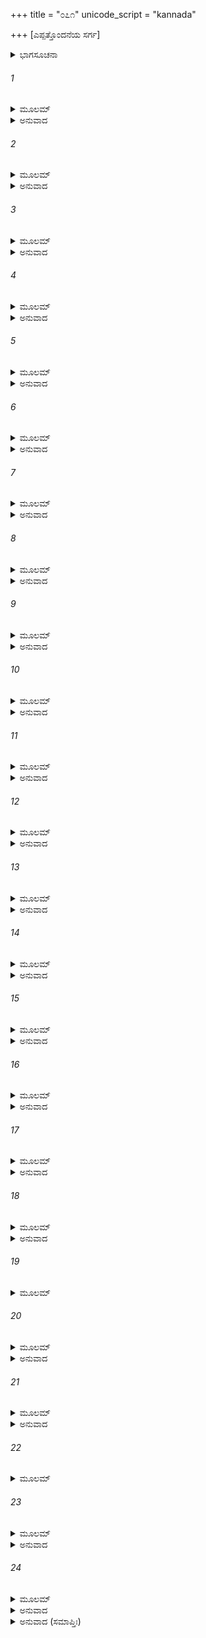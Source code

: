 +++
title = "೦೭೧"
unicode_script = "kannada"

+++
[ಎಪ್ಪತ್ತೊಂದನೆಯ ಸರ್ಗ]



<details><summary>ಭಾಗಸೂಚನಾ</summary>

ಶತ್ರುಘ್ನನು ಸ್ವಲ್ಪ ಸೈನಿಕರೊಂದಿಗೆ ಅಯೋಧ್ಯೆಗೆ ಪ್ರಯಾಣ, ದಾರಿಯಲ್ಲಿ ವಾಲ್ಮೀಕಿಗಳ ಆಶ್ರಮದಲ್ಲಿ ರಾಮಚರಿತ ಗಾನವನ್ನು ಕೇಳಿ, ಆಶ್ಚರ್ಯಚಕಿತನಾದುದು
</details>

###### 1


<details><summary>ಮೂಲಮ್</summary>

ತತೋ ದ್ವಾದಶಮೇ ವರ್ಷೇ ಶತ್ರುಘ್ನೋ ರಾಮಪಾಲಿತಾಮ್ ।  
ಅಯೋಧ್ಯಾಂ ಚಕ್ರಮೇ ಗಂತುಮಲ್ಪಭೃತ್ಯ ಬಲಾನುಗಃ ॥
</details>

<details><summary>ಅನುವಾದ</summary>

ಬಳಿಕ ಹನ್ನೆರಡನೆಯ ವರ್ಷದಲ್ಲಿ ಸ್ವಲ್ಪ ಸೈನಿಕರನ್ನು, ಸೇವಕರನ್ನು ಕರೆದುಕೊಂಡು ಶತ್ರುಘ್ನನು ಶ್ರೀರಾಮನಿಂದ ರಕ್ಷಿತವಾದ ಅಯೋಧ್ಯೆಗೆ ಹೋಗಲು ಯೋಚಿಸಿದನು.॥1॥
</details>

###### 2


<details><summary>ಮೂಲಮ್</summary>

ತತೋ ಮಂತ್ರಿ ಪುರೋಗಾಂಶ್ಚ ಬಲಮುಖ್ಯಾನ್ನಿವರ್ತ್ಯ ಚ ।  
ಜಗಾಮ ಹಯಮುಖ್ಯೇನ ರಥಾನಾಂ ಚ ಶತೇನ ಸಃ ॥
</details>

<details><summary>ಅನುವಾದ</summary>

ಮಂತ್ರಿಮುಖ್ಯರನ್ನು, ಸೇನಾನಾಯಕರನ್ನು ನಗರದ ರಕ್ಷಣೆಗಾಗಿ ನೇಮಿಸಿ, ಉತ್ತಮ ಕುದುರೆಗಳಿಂದ ಕೂಡಿದ ನೂರು ರಥಗಳನ್ನು ಜೊತೆಯಲ್ಲಿ ಕರೆದುಕೊಂಡು ಅಯೋಧ್ಯೆಗೆ ಹೊರಟನು.॥2॥
</details>

###### 3


<details><summary>ಮೂಲಮ್</summary>

ಸ ಗತ್ವಾ ಗಣಿತಾನ್ವಾಸಾನ್ಸಪ್ತಾಷ್ಟೌ ರಘುನಂದನಃ ।  
ವಾಲ್ಮೀಕಾಶ್ರಮಮಾಗತ್ಯ ವಾಸಂ ಚಕ್ರೇಮಹಾಯಶಾಃ ॥
</details>

<details><summary>ಅನುವಾದ</summary>

ಮಹಾಯಶಸ್ವೀ ರಘುಕುಲನಂದನ ಶತ್ರುಘ್ನನು ಪ್ರಯಾಣ ಮಾಡುತ್ತಾ ದಾರಿಯಲ್ಲಿ ಏಳೆಂಟು ಕಡೆ ಬಿಡಾರ ಬಿಟ್ಟು, ಮುಂದರಿಯುತ್ತಾ ವಾಲ್ಮೀಕಿಮುನಿಗಳ ಆಶ್ರಮಕ್ಕೆ ತಲುಪಿ, ರಾತ್ರೆ ಅಲ್ಲೇ ಉಳಿದುಕೊಂಡನು.॥3॥
</details>

###### 4


<details><summary>ಮೂಲಮ್</summary>

ಸೋಽಭಿವಾದ್ಯ ತತಃ ಪಾದೌ ವಾಲ್ಮೀಕೇಃ ಪುರುಷರ್ಷಭಃ ।  
ಪಾದ್ಯಮರ್ಘ್ಯಂತಥಾತಿಥ್ಯಂ ಜಗ್ರಾಹ ಮುನಿಹಸ್ತತಃ ॥
</details>

<details><summary>ಅನುವಾದ</summary>

ಆ ಪುರುಷಶ್ರೇಷ್ಠ ರಘುವೀರನು ವಾಲ್ಮೀಕಿಗಳ ಚರಣಗಳಿಗೆ ವಂದಿಸಿ, ಅವರಿಂದ ಅರ್ಘ್ಯಪಾದ್ಯಗಳನ್ನು ಸ್ವೀಕರಿಸಿ, ಆತಿಥ್ಯ ಸತ್ಕಾರವನ್ನು ಸ್ವೀಕರಿಸಿದನು.॥4॥
</details>

###### 5


<details><summary>ಮೂಲಮ್</summary>

ಬಹುರೂಪಾಃ ಸುಮಧುರಾಃ ಕಥಾಸ್ತತ್ರ ಸಹಸ್ರಶಃ ।  
ಕಥಯಾಮಾಸ ಸ ಮುನಿಃ ಶತ್ರುಘ್ನಾಯ ಮಹಾತ್ಮನೇ ॥
</details>

<details><summary>ಅನುವಾದ</summary>

ಅಲ್ಲಿ ಮಹರ್ಷಿ ವಾಲ್ಮೀಕಿಗಳು ಮಹಾತ್ಮಾ ಶತ್ರುಘ್ನನಿಗೆ ಬಗೆ-ಬಗೆಯ ಸಾವಿರಾರು ಸುಮಧುರ ಕಥೆಗಳನ್ನು ಹೇಳಿದರು.॥5॥
</details>

###### 6


<details><summary>ಮೂಲಮ್</summary>

ಉವಾಚ ಚ ಮುನಿರ್ವಾಕ್ಯಂ ಲವಣಸ್ಯ ವಧಾಶ್ರಿತಮ್ ।  
ಸುದುಷ್ಕರಂ ಕೃತಂ ಕರ್ಮಲವಣಂ ನಿಘ್ನ ತಾ ತ್ವಯಾ ॥
</details>

<details><summary>ಅನುವಾದ</summary>

ಮತ್ತೆ ಅವರು ಲವಣಾಸುರನನ್ನು ಕೊಂದು ನೀನು ಅಂತ್ಯತ ದುಷ್ಕರಕಾರ್ಯ ಮಾಡಿದೆ ಎಂದು ಹೇಳಿದರು.॥6॥
</details>

###### 7


<details><summary>ಮೂಲಮ್</summary>

ಬಹವಃ ಪಾರ್ಥಿವಾಃ ಸೌಮ್ಯ ಹತಾಃಸಬಲವಾಹನಾಃ ।  
ಲವಣೇನ ಮಹಾಬಾಹೋ ಯುಧ್ಯಮಾನಾ ಮಹಾಬಲಾಃ ॥
</details>

<details><summary>ಅನುವಾದ</summary>

ಸೌಮ್ಯ! ಮಹಾಬಾಹೋ! ಲವಣಾಸುರನೊಂದಿಗೆ ಯುದ್ಧ ಮಾಡಿ ಅನೇಕ ಮಹಾಬಲಿ ರಾಜರು ಸೈನ್ಯ, ವಾಹನಗಳೊಂದಿಗೆ ಹತರಾಗಿದ್ದಾರೆ.॥7॥
</details>

###### 8


<details><summary>ಮೂಲಮ್</summary>

ಸ ತ್ವಯಾ ನಿಹತಃ ಪಾಪೋ ಲೀಲಯಾಪುರುಷರ್ಷಭ ।  
ಜಗತಶ್ಚ ಭಯಂ ತತ್ರ ಪ್ರಶಾಂತಂ ತವ ತೇಜಸಾ ॥
</details>

<details><summary>ಅನುವಾದ</summary>

ಪುರುಷಶ್ರೇಷ್ಠನೇ! ಆ ಪಾಪಿ ಲವಣಾಸುರನನ್ನು ನೀನು ಅನಾಯಾಸವಾಗಿ ಸಂಹರಿಸಿದೆ. ಅವನಿಂದ ಜಗತ್ತಿನಲ್ಲಿ ಉಂಟಾದ ಭಯವು ನಿನ್ನ ತೇಜದಿಂದ ತೊಲಗಿತು.॥8॥
</details>

###### 9


<details><summary>ಮೂಲಮ್</summary>

ರಾವಣಸ್ಯ ವಧೋ ಘೋರೋ ಯತ್ನೇನ ಮಹತಾ ಕೃತಾಃ ।  
ಇದಂ ಚ ಸುಮಹತ್ಕರ್ಮ ತ್ವಯಾ ಕೃತಮಯತ್ನತಃ ॥
</details>

<details><summary>ಅನುವಾದ</summary>

ರಾವಣನ ಘೋರ ವಧೆ ಮಹಾಪ್ರಯತ್ನದಿಂದ ಮಾಡಲಾಗಿತ್ತು; ಆದರೆ ಈ ಮಹಾಕಾರ್ಯವನ್ನು ನೀನು ಪ್ರಯತ್ನವಿಲ್ಲದೆಯೇ ಮಾಡಿ ಮುಗಿಸಿರುವೆ.॥9॥
</details>

###### 10


<details><summary>ಮೂಲಮ್</summary>

ಪ್ರೀತಿಶ್ಚಾಸ್ಮಿನ್ ಪರಾ ಜಾತಾ ದೇವಾನಾಂ ಲವಣೇ ಹತೇ ।  
ಭೂತಾನಾಂ ಚೈವ ಸರ್ವೇಷಾಂ ಜಗತಶ್ಚ ಪ್ರಿಯಂ ಕೃತಮ್ ॥
</details>

<details><summary>ಅನುವಾದ</summary>

ಲವಣಾಸುರನು ಹತನಾದ್ದರಿಂದ ದೇವತೆಗಳಿಗೆ ಬಹಳ ಸಂತೋಷವಾಗಿದೆ. ನೀನು ಸಮಸ್ತ ಪ್ರಾಣಿಗಳ ಮತ್ತು ಇಡೀ ಜಗತ್ತಿನ ಪ್ರಿಯಕಾರ್ಯ ಮಾಡಿರುವೆ.॥10॥
</details>

###### 11


<details><summary>ಮೂಲಮ್</summary>

ತಚ್ಛ ಯುದ್ಧಂ ಮಯಾ ದೃಷ್ಟಂ ಯಥಾವತ್ಪುರುಷರ್ಷಭ ।  
ಸಭಾಯಾಂ ವಾಸವಸ್ಯಾಥ ಉಪವಿಷ್ಟೇನ ರಾಘವ ॥
</details>

<details><summary>ಅನುವಾದ</summary>

ನರಶ್ರೇಷ್ಠನೇ! ನಾನು ಇಂದ್ರನ ಸಭೆಯಲ್ಲಿ ಕುಳಿತ್ತಿದ್ದೆ. ಆ ವಿಮಾನಾಕಾರ ಸಭೆಯು ಯುದ್ಧವನ್ನು ನೋಡಲು ಬಂದಾಗ, ಅಲ್ಲೇ ಕುರಿತು ನಾನೂ ಕೂಡ ನಿನ್ನ ಮತ್ತು ಲವಣರ ಯುದ್ಧವನ್ನು ಚೆನ್ನಾಗಿ ನೋಡಿದ್ದೆ.॥11॥
</details>

###### 12


<details><summary>ಮೂಲಮ್</summary>

ಮಮಾಪಿ ಪರಮಾಪ್ರೀತಿರ್ಹೃದಿ ಶತ್ರುಘ್ನ ವರ್ತತೇ ।  
ಉಪಾಘ್ರಾಸ್ಯಾಮಿ ತೇ ಮೂರ್ಧ್ನಿ ಸ್ನೇಹಸ್ಯೈಷಾ ಪರಾ ಗತಿಃ ॥
</details>

<details><summary>ಅನುವಾದ</summary>

ಶತ್ರುಘ್ನನೇ! ನನ್ನ ಹೃದಯದಲ್ಲಿಯೂ ನಿನ್ನ ಕುರಿತು ಅಪಾರ ಪ್ರೇಮವಿದೆ. ಆದ್ದರಿಂದ ನಾನು ನಿನ್ನ ಮಸ್ತಕವನ್ನು ಆಘ್ರಾಣಿಸುವೆನು. ಇದೇ ಸ್ನೇಹದ ಪರಾಕಾಷ್ಠೇ ಆಗಿದೆ.॥12॥
</details>

###### 13


<details><summary>ಮೂಲಮ್</summary>

ಇತ್ಯುಕ್ತ್ವಾ ಮೂರ್ಧ್ನಿ ಶತ್ರುಘ್ನ ಮುಪಾಘ್ರಾಯ ಮಹಾಮತಿಃ ।  
ಆತಿಥ್ಯಮಕರೋತ್ತಸ್ಯ ಯೇ ಚ ತಸ್ಯ ಪದಾನುಗಾಃ ॥
</details>

<details><summary>ಅನುವಾದ</summary>

ಹೀಗೆ ಹೇಳಿ ಪರಮಬುದ್ಧಿವಂತ ವಾಲ್ಮೀಕಿಗಳು ಶತ್ರುಘ್ನನ ಮಸ್ತಕವನ್ನು ಆಘ್ರಾಣಿಸಿ, ಅವನ ಹಾಗೂ ಅವನ ಸಾರಥಿಗಳನ್ನು ಆತಿಥ್ಯ-ಸತ್ಕಾರ ಮಾಡಿದರು.॥13॥
</details>

###### 14


<details><summary>ಮೂಲಮ್</summary>

ಸ ಭುಕ್ತವಾನ್ನರಶ್ರೇಷ್ಠೋ ಗೀತಮಾಧುರ್ಯಮುತ್ತಮಮ್ ।  
ಶುಶ್ರಾವ ರಾಮಚರಿತಂತಸ್ಮಿನ್ಕಾಲೇ ಯಥಾಕ್ರಮಮ್ ॥
</details>

<details><summary>ಅನುವಾದ</summary>

ನರಶ್ರೇಷ್ಠ ಶತ್ರುಘ್ನನು ಭೋಜನ ಮಾಡಿ, ಆಗ ಶ್ರೀರಾಮಚಂದ್ರನ ಚರಿತ್ರೆಯ ವರ್ಣನೆಯನ್ನು ಕ್ರಮವಾಗಿ ಕೇಳಿದನು. ಆ ಗೀತದ ಮಧುರತೆಯಿಂದಾಗಿ ಬಹಳ ಪ್ರಿಯ ಮತ್ತು ಉತ್ತಮವಾಗಿತ್ತು.॥14॥
</details>

###### 15


<details><summary>ಮೂಲಮ್</summary>

ತಂತ್ರೀಲಯಸಮಾಯುಕ್ತಂ ತ್ರಿಸ್ಥಾನಕರಣಾನ್ವಿತಮ್ ।  
ಸಂಸ್ಕೃತಂ ಲಕ್ಷಣೋಪೇತಂ ಸಮತಾಲಸಮನ್ವಿತಮ್ ॥  
ಶುಶ್ರಾವ ರಾಮಚರಿತಂ ತಸ್ಮಿನ್ಕಾಲೇ ಪುರಾ ಕೃತಮ್ ।
</details>

<details><summary>ಅನುವಾದ</summary>

ಆಗ ಕೇಳಿದ ರಾಮಚರಿತವು ಮೊದಲೇ ಕಾವ್ಯಬದ್ಧವಾಗಿ ರಚಿತವಾಗಿತ್ತು. ಆ ಕಾವ್ಯಗಾಯನವು ವೀಣೆಯ ಲಯದೊಂದಿಗೆ ನಡೆಯುತ್ತಿತ್ತು. ಹೃದಯ, ಕಂಠ, ಮೂರ್ಧ್ನಾ ಈ ಮೂರು ಸ್ಥಾನಗಳಲ್ಲಿ ಮಂದ್ರ, ಮಧ್ಯಮ, ತಾರ ಸ್ವರಭೇದದಿಂದ ಹಾಡಲ್ಪಟ್ಟಿತು. ಸಂಸ್ಕೃತ ಭಾಷೆಯಲ್ಲಿ ನಿರ್ಮಿತವಾಗಿ ವ್ಯಾಕರಣ, ಛಂದ, ಕಾವ್ಯ, ಸಂಗೀತ ಶಾಸ್ತ್ರದ ಲಕ್ಷಣಗಳಿಂದ ಕೂಡಿದ್ದು, ತಾಳ ಸಹಿತ ಗಾನ ಮಾಡಲ್ಪಟ್ಟಿತು.॥15॥
</details>

###### 16


<details><summary>ಮೂಲಮ್</summary>

ತಾನ್ಯಕ್ಷರಾಣಿ ಸತ್ಯಾನಿ ಯಥಾವೃತ್ತಾನಿ ಪೂರ್ವಶಃ ॥  
ಶ್ರುತ್ವಾ ಪುರುಷಶಾರ್ದೂಲೋ ವಿಸಂಜ್ಞೋ ಬಾಷ್ಪಲೋಚನಃ ।
</details>

<details><summary>ಅನುವಾದ</summary>

ಆ ಕಾವ್ಯದ ಅಕ್ಷರಗಳೆಲ್ಲ ಹಾಗೂ ವಾಕ್ಯಗಳು ನಿಜಘಟನೆಯನ್ನು ಪ್ರತಿಪಾದಿಸುತ್ತಿತ್ತು. ಮೊದಲು ನಡೆದ ವೃತ್ತಾಂತದ ಪರಿಚಯಕೊಡುತ್ತಿತ್ತು. ಆ ಅದ್ಭುತ ಕಾವ್ಯಗಾನ ಕೇಳಿ ಪುರುಷಸಿಂಹ ಶತ್ರುಘ್ನನು ಪರವಶನಾಗಿ, ಕಂಗಳಿಂದ ಕಂಬನಿ ಹರಿಯತೊಡಗಿತು.॥16॥
</details>

###### 17


<details><summary>ಮೂಲಮ್</summary>

ಸ ಮುಹೂರ್ತಮಿವಾಸಂಜ್ಞೋ ವಿನಿಃಶ್ವಸ್ಯಮುಹುರ್ಮುಹುಃ ॥  
ತಸ್ಮಿನ್ಗೀತೇ ಯಥಾವೃತ್ತಂ ವರ್ತಮಾನಮಿವಾಶೃಣೋತ್ ।
</details>

<details><summary>ಅನುವಾದ</summary>

ಅವನು ಎರಡು ಗಳಿಗೆ ಪರವಶನಾಗಿ ದೀರ್ಘವಾಗಿ ನಿಟ್ಟುಸಿರುಬಿಡುತ್ತಿದ್ದನು. ಆ ಗಾಯನದಲ್ಲಿ ಕಳೆದು ಹೋದ ಘಟನೆಗಳು ವರ್ತ ಮಾನದಲ್ಲಿ ನಡೆದಂತೆ ಅನಿಸುತ್ತಿತ್ತು.॥17॥
</details>

###### 18


<details><summary>ಮೂಲಮ್</summary>

ಪದಾನುಗಾಶ್ಚ ಯೇ ರಾಜ್ಞಸ್ತಾಂಶ್ರುತ್ವಾ ಗೀತಿಸಂಪದಮ್ ॥  
ಅವಾಙ್ಮುಖಾಶ್ಚ ದೀನಾಶ್ಚ ಹ್ಯಾಶ್ಚರ್ಯಮಿತಿಚಾಬ್ರುವನ್ ।
</details>

<details><summary>ಅನುವಾದ</summary>

ರಾಜಾ ಶತ್ರುಘ್ನನ ಸಂಗಡಿಗರೂ ಕೂಡ ಆ ಗೀತಸಂಪತ್ತನ್ನು ಕೇಳಿ, ನತಮಸ್ತರಾಗಿ, ದೀನವಾಣಿಯಲ್ಲಿ ಇದಾದರೋ ಆಶ್ಚರ್ಯದ ಮಾತಾಗಿದೆ ಎಂದು ನುಡಿದರು.॥18॥
</details>

###### 19


<details><summary>ಮೂಲಮ್</summary>

ಪರಸ್ಪರಂ ಚ ಯೇ ತತ್ರ ಸೈನಿಕಾಃ ಸಂಬಭಾಷಿರೇ ॥
</details>

###### 20


<details><summary>ಮೂಲಮ್</summary>

ಕಿಮಿದಂ ಕ್ವ ಚ ವರ್ತಾಮಃ ಕಿಮೇತತ್ಸ್ವ್ವಪ್ನದರ್ಶನಮ್ ।  
ಅರ್ಥೋ ಯೋ ನಃ ಪುರಾ ದೃಷ್ಟಸ್ತಮಾಶ್ರಮಪದೇ ಪುನಃ ॥
</details>

<details><summary>ಅನುವಾದ</summary>

ಅಲ್ಲಿ ನೆರೆದ ಶತ್ರುಘ್ನನ ಸೈನಿಕರು ಪರಸ್ಪರ - ಇದೇನು? ನಾವು ಎಲ್ಲಿದ್ದೇವೆ? ಇದು ಸ್ವಪ್ನವನ್ನು ನೋಡುತ್ತಿಲ್ಲ ತಾನೇ! ಮೊದಲು ನಾವು ನೋಡಿದುದನ್ನೇ ಈ ಆಶ್ರಮದಲ್ಲಿ ಹಾಗೆಯೇ ಕೇಳುತ್ತಿದ್ದೇವೆ ಎಂದು ಆಡಿಕೊಂಡರು.॥19-20॥
</details>

###### 21


<details><summary>ಮೂಲಮ್</summary>

ಶೃಣುಮಃ ಕಿಮಿದಂ ಸ್ವಪ್ನೇ ಗೀತಬಂಧಮನುತ್ತಮಮ್ ।  
ವಿಸ್ಮಯಂ ತೇ ಪರಂ ಗತ್ವಾ ಶತ್ರುಘ್ನ ಮಿದಮಬ್ರುವನ್ ॥
</details>

<details><summary>ಅನುವಾದ</summary>

ಈ ಉತ್ತಮ ಗೀತಬಂಧವನ್ನು ನಾವು ಸ್ವಪ್ನದಲ್ಲಿ ನೋಡುತ್ತಿಲ್ಲವಲ್ಲ ಎಂದು ವಿಸ್ಮಯಗೊಡು ಅವರು ಶತ್ರುಘ್ನನಲ್ಲಿ ಹೇಳಿದರು.॥21॥
</details>

###### 22


<details><summary>ಮೂಲಮ್</summary>

ಸಾಧು ಪೃಚ್ಛ ನರಶ್ರೇಷ್ಠ ವಾಲ್ಮೀಕಿಂ ಮುನಿಪುಂಗವಮ್ ।  
ಶತ್ರುಘ್ನಸ್ತ್ವಬ್ರವೀತ್ ಸರ್ವಾನ್ ಕೌತೂಹಲಸಮನ್ವಿತಾನ್ ॥
</details>

###### 23


<details><summary>ಮೂಲಮ್</summary>

ಸೈನಿಕಾನಕ್ಷಮೋಽಸ್ಮಾಕಂ ಪರಿಪ್ರಷ್ಟು ಮಿಹೇದೃಶಃ ।  
ಆಶ್ಚರ್ಯಾಣಿ ಬಹೂನೀಹ ಭವಂತ್ಯಸ್ಯಾಶ್ರಮೇ ಮುನೇಃ ॥
</details>

<details><summary>ಅನುವಾದ</summary>

ನರಶ್ರೇಷ್ಠನೇ! ‘ನೀವು ಈ ವಿಷಯವಾಗಿ ಮುನಿವರ ವಾಲ್ಮೀಕಿಗಳಲ್ಲಿ ಚೆನ್ನಾಗಿ ಕೇಳಿರಿ’. ಶತ್ರುಘ್ನನು ಕುತೂಹಲ ತುಂಬಿದ ಆ ಎಲ್ಲ ಸೈನಿಕರಲ್ಲಿ ಹೇಳಿದನು - ಮುನಿಗಳ ಆಶ್ರಮದಲ್ಲಿ ಇಂತಹ ಅನೇಕ ಆಶ್ಚರ್ಯಕರ ಘಟನೆ ನಡೆಯುತ್ತವೆ. ಈ ವಿಷಯದಲ್ಲಿ ಅವರಲ್ಲಿ ಕೇಳುವುದು ನಮಗೆ ಉಚಿತವಲ್ಲ.॥22-23॥
</details>

###### 24


<details><summary>ಮೂಲಮ್</summary>

ನ ತು ಕೌತೂಹಲಾದ್ಯುಕ್ತಮನ್ವೇಷ್ಟುಂ ತಂ ಮಹಾಮುನಿಮ್ ।  
ಏವಂತದ್ವಾಕ್ಯಮುಕ್ತ್ವಾ ತು ಸೈನಿಕಾನ್ ರಘುನಂದನಃ ।  
ಅಭಿವಾದ್ಯ ಮಹರ್ಷಿಂ ತಂ ಸ್ವಂ ನಿವೇಶಂ ಯಯೌ ತದಾ ॥
</details>

<details><summary>ಅನುವಾದ</summary>

‘ಕುತೂಹಲದಿಂದ ಮಹಾಮುನಿ ವಾಲ್ಮೀಕಿಗಳಲ್ಲಿ ಈ ಮಾತುಗಳನ್ನು ತಿಳಿಯು ವುದು ಅಥವಾ ಕೇಳುವುದು ಉಚಿತವಾಗಲಾರದು’ ಹೀಗೆ ತನ್ನ ಸೈನಿಕರಲ್ಲಿ ಹೇಳಿ ಶತ್ರುಘ್ನನು ಮಹರ್ಷಿಗಳಿಗೆ ವಂದಿಸಿ ತಮ್ಮ ಬಿಡಾರಕ್ಕೆ ಹೋದನು.॥24॥
</details>

<details><summary>ಅನುವಾದ (ಸಮಾಪ್ತಿಃ)</summary>

ಶ್ರೀವಾಲ್ಮೀಕಿ ವಿರಚಿತ ಆರ್ಷರಾಮಾಯಣ ಆದಿಕಾವ್ಯದ ಉತ್ತರ ಕಾಂಡದಲ್ಲಿ ಎಪ್ಪತ್ತೊಂದನೆಯ ಸರ್ಗ ಪೂರ್ಣವಾಯಿತು. ॥71॥
</details>

